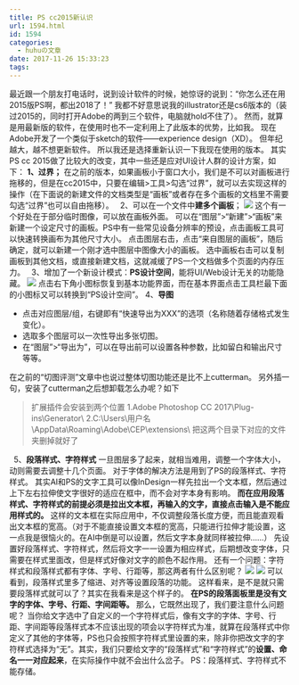 ```yaml
---
title: PS cc2015新认识
url: 1594.html
id: 1594
categories:
  - huhuの文章
date: 2017-11-26 15:33:23
tags:
---
```


最近跟一个朋友打电话时，说到设计软件的时候，她惊讶的说到：“你怎么还在用2015版PS啊，都出2018了！” 我都不好意思说我的illustrator还是cs6版本的（装过2015的，同时打开Adobe的两到三个软件，电脑就hold不住了）。 然而，就算是用最新版的软件，在使用时也不一定利用上了此版本的优势，比如我。 现在Adobe开发了一个类似于sketch的软件——experience design（XD）。 但年纪越大，越不想更新软件。 所以我还是选择重新认识一下我现在使用的版本。 其实PS cc 2015做了比较大的改变，其中一些还是应对UI设计人群的设计方案，如下： **1、过界；** 在之前的版本，如果画板小于窗口大小，我们是不可以对画板进行拖移的，但是在cc2015中，只要在编辑>工具>勾选“过界”，就可以去实现这样的操作（在下面说的新建文件的文档类型是“画板”或者存在多个画板的文档里不需要勾选“过界”也可以自由拖移）。   2、可以在一个文件中**建多个画板**； ![](http://h2y.net.cn/wp-content/uploads/2017/11/sp171126_142820.png) 这个有一个好处在于部分临时图像，可以放在画板外面。 可以在“图层”>“新建”>“画板”来新建一个设定尺寸的画板。PS中有一些常见设备分辨率的预设，点击画板工具可以快速转换画布为其他尺寸大小。 点击图层右击，点击“来自图层的画板”，随后确定，就可以新建一个刚才选中图层中图像大小的画板。 选中画板右击可以复制画板到其他文档，或直接新建文档，这就减缓了PS一个文档做多个页面的内存压力。   3、增加了一个新设计模式：**PS设计空间**，能将UI/Web设计无关的功能隐藏。 ![](http://h2y.net.cn/wp-content/uploads/2017/11/sp171126_142446.png) 点击右下角小图标恢复到基本功能界面，而在基本界面点击工具栏最下面的小图标又可以转换到“PS设计空间”。 4、**导图**

*   点击对应图层/组，右键即有“快速导出为XXX”的选项（名称随着存储格式发生变化）。
*   选取多个图层可以一次性导出多张切图。
*   在“图层”>“导出为”，可以在导出前可以设置各种参数，比如留白和输出尺寸等等。

在之前的“切图评测”文章中也说过整体切图功能还是比不上cutterman。 另外插一句，安装了cutterman之后想卸载怎么办呢？如下

> 扩展插件会安装到两个位置 1.Adobe Photoshop CC 2017\\Plug-ins\\Generator\ 2.C:\\Users\\用户名\\AppData\\Roaming\\Adobe\\CEP\\extensions\ 把这两个目录下对应的文件夹删掉就好了

  5、**段落样式、字符样式** 一旦图层多了起来，就相当难用，调整一个字体大小，动则需要去调整十几个页面。 对于字体的解决方法是用到了PS的段落样式、字符样式。 其实AI和PS的文字工具可以像InDesign一样先拉出一个文本框，然后通过上下左右拉伸使文字很好的适应在框中，而不会对字本身有影响。 **而在应用段落样式、字符样式的前提必须是拉出文本框，再输入的文字，直接点击输入是不能应用样式的。** 这样的文本框在实际应用中，不仅调整段落长度方便，而且能直观看出文本框的宽高。（对于不能直接设置文本框的宽高，只能进行拉伸才能设置，这一点我是很恼火的。在AI中倒是可以设置，然后文字本身就同样被拉伸……） 先设置好段落样式、字符样式，然后将文字一一设置为相应样式，后期想改变字体，只需要在样式里面改，但是样式好像对文字的颜色不起作用。 还有一个问题：字符样式和段落样式都有字体、字号、行距等，那这两者有什么区别呢？ ![](http://h2y.net.cn/wp-content/uploads/2017/11/sp171126_164736.png) ![](http://h2y.net.cn/wp-content/uploads/2017/11/sp171126_164756.png) 可以看到，段落样式里多了缩进、对齐等设置段落的功能。 这样看来，是不是就只需要段落样式就可以了？其实在我看来是这个样子的。 **在PS的段落面板里是没有文字的字体、字号、行距、字间距等。** 那么，它既然出现了，我们要注意什么问题呢？ 当你给文字选中了自定义的一个字符样式后，像有文字的字体、字号、行距、字间距等段落样式本不应该出现的项会以字符样式为准，就算在段落样式中你定义了其他的字体等，PS也只会按照字符样式里设置的来，除非你把改文字的字符样式选择为“无”。其实，我们只要给文字的“段落样式”和“字符样式”的**设置、命名一一对应起来**，在实际操作中就不会出什么岔子。 PS：段落样式、字符样式不能存储。